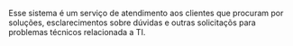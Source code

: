 Esse sistema é um serviço de atendimento aos clientes que procuram por soluções, esclarecimentos sobre dúvidas e outras solicitaçõs para problemas técnicos relacionada a TI.